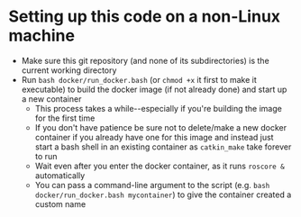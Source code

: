 # Setting up this code on a non-Linux machine
- Make sure this git repository (and none of its subdirectories) is the current working directory
- Run `bash docker/run_docker.bash` (or `chmod +x` it first to make it executable) to build the docker image (if not already done) and start up a new container
  - This process takes a while--especially if you're building the image for the first time
  - If you don't have patience be sure not to delete/make a new docker container if you already have one for this image and instead just start a bash shell in an existing container as `catkin_make` take forever to run
  - Wait even after you enter the docker container, as it runs `roscore &` automatically
  - You can pass a command-line argument to the script (e.g. `bash docker/run_docker.bash mycontainer`) to give the container created a custom name
